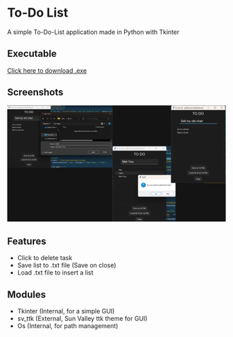 
# To-Do List

A simple To-Do-List application made in Python with Tkinter

## Executable

[Click here to download .exe](https://github.com/saleemtoure/to-do-list/releases/download/v1.0/to_do_list.exe)

## Screenshots

![Screenshots](https://github.com/saleemtoure/to-do-list/blob/main/screenshots.png)

## Features

- Click to delete task
- Save list to .txt file (Save on close)
- Load .txt file to insert a list
## Modules

- Tkinter (Internal, for a simple GUI)
- sv_ttk (External, Sun Valley ttk theme for GUI)
- Os (Internal, for path management)
